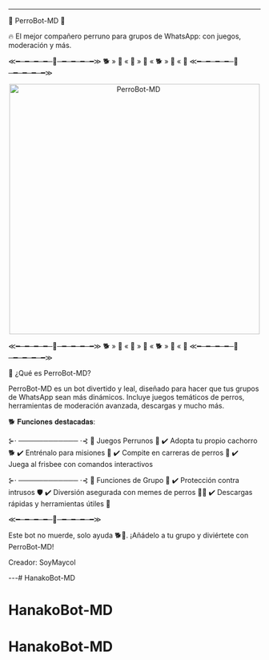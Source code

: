 ---

🐶 PerroBot-MD 🐶

🔥 El mejor compañero perruno para grupos de WhatsApp: con juegos, moderación y más.

≪━─━─━─━─🐾─━─━─━─━≫
🐕 » 🦴 « 🐩 » 🐶 « 🐕 » 🦴 « 🐩
≪━─━─━─━─🐾─━─━─━─━≫

<p align="center">
  <img src="https://i.postimg.cc/FHyQjzY4/4-sin-t-tulo-20250331223051.png" alt="PerroBot-MD" width="500"/>
</p>

≪━─━─━─━─🐾─━─━─━─━≫
🐕 » 🦴 « 🐩 » 🐶 « 🐕 » 🦴 « 🐩
≪━─━─━─━─🐾─━─━─━─━≫

🐾 ¿Qué es PerroBot-MD?

PerroBot-MD es un bot divertido y leal, diseñado para hacer que tus grupos de WhatsApp sean más dinámicos.
Incluye juegos temáticos de perros, herramientas de moderación avanzada, descargas y mucho más.

🐕 𝐅𝐮𝐧𝐜𝐢𝐨𝐧𝐞𝐬 𝐝𝐞𝐬𝐭𝐚𝐜𝐚𝐝𝐚𝐬:

⊱⋅ ──────────── ⋅⊰
🎾 Juegos Perrunos 🦴
✔️ Adopta tu propio cachorro 🐕
✔️ Entrénalo para misiones 🎯
✔️ Compite en carreras de perros 🏁
✔️ Juega al frisbee con comandos interactivos

⊱⋅ ──────────── ⋅⊰
🐾 Funciones de Grupo 🏡
✔️ Protección contra intrusos 🛡️
✔️ Diversión asegurada con memes de perros 🐶😂
✔️ Descargas rápidas y herramientas útiles 📲

≪━─━─━─━─🐾─━─━─━─━≫

Este bot no muerde, solo ayuda 🐕💙. ¡Añádelo a tu grupo y diviértete con PerroBot-MD!

Creador: SoyMaycol

---# HanakoBot-MD
# HanakoBot-MD
# HanakoBot-MD
